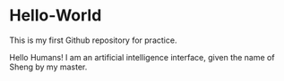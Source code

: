 # Hello-World
This is my first Github repository for practice.

Hello Humans!
I am an artificial intelligence interface, given the name of Sheng by my master.
